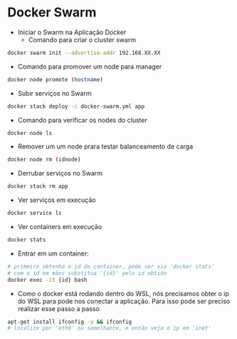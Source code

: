 # Docker Swarm

- Iniciar o Swarm na Aplicação Docker
  - Comando para criar o cluster swarm
 ```sh
docker swarm init --advertise-addr 192.168.XX.XX
```
  - Comando para promover um node para manager
```sh
docker node promote (hostname)
```
  - Subir serviços no Swarm

```sh
docker stack deploy -c docker-swarm.yml app
```
  - Comando para verificar os nodes do cluster
```sh
docker node ls
```

  - Remover um um node prara testar balanceamento de carga 
```sh
docker node rm (idnode)
```

  - Derrubar serviços no Swarm

```sh
docker stack rm app
```

  - Ver serviços em execução

```sh
docker service ls
```

  - Ver containers em execução

```sh
docker stats
```

  - Entrar em um container:

```sh
# primeiro obtenha o id do container, pode ser via 'docker stats'
# com o id em mãos substitua '{id}' pelo id obtido
docker exec -it {id} bash
```

  - Como o docker está rodando dentro do WSL, nós precisamos obter o ip do WSL para pode nos conectar a aplicação. Para isso pode ser preciso realizar esse passo a passo

```sh
apt-get install ifconfig -y && ifconfig
# localize por 'eth0' ou semelhante, e então veja o ip em 'inet'
```
